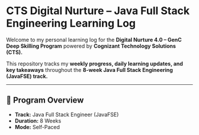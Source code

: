 # CTS Digital Nurture – Java Full Stack Engineering Learning Log

Welcome to my personal learning log for the **Digital Nurture 4.0 – GenC Deep Skilling Program** powered by **Cognizant Technology Solutions (CTS).**

This repository tracks my **weekly progress, daily learning updates, and key takeaways** throughout the **8-week Java Full Stack Engineering (JavaFSE) track.**

---

## 🚀 Program Overview
- **Track:** Java Full Stack Engineer (JavaFSE)
- **Duration:** 8 Weeks
- **Mode:** Self-Paced

